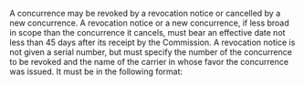 A concurrence may be revoked by a revocation notice or cancelled by a new concurrence. A revocation notice or a new concurrence, if less broad in scope than the concurrence it cancels, must bear an effective date not less than 45 days after its receipt by the Commission. A revocation notice is not given a serial number, but must specify the number of the concurrence to be revoked and the name of the carrier in whose favor the concurrence was issued. It must be in the following format:

